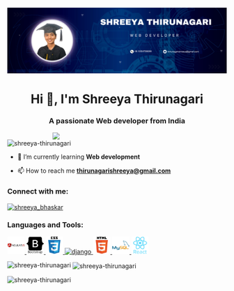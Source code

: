 ![image](https://github.com/Shreeya-Thirunagari/Shreeya/blob/main/1%5B1%5D.png)
<h1 align="center">Hi 👋, I'm Shreeya Thirunagari</h1>
<h3 align="center">A passionate Web developer from India</h3>
<img align="right" width="400px" src="https://media0.giphy.com/media/Y4ak9Ki2GZCbJxAnJD/giphy.gif?cid=ecf05e47s8jk4d29rt20o5ag59i1k7syefk12c0skymwirgn&ep=v1_gifs_search&rid=giphy.gif&ct=g">
<p align="left"> <img src="https://komarev.com/ghpvc/?username=shreeya-thirunagari&label=Profile%20views&color=0e75b6&style=flat" alt="shreeya-thirunagari" /> </p>

- 🌱 I’m currently learning **Web development**

- 📫 How to reach me **thirunagarishreeya@gmail.com**

<h3 align="left">Connect with me:</h3>
<p align="left">
<a href="https://instagram.com/shreeya_bhaskar" target="blank"><img align="center" src="https://raw.githubusercontent.com/rahuldkjain/github-profile-readme-generator/master/src/images/icons/Social/instagram.svg" alt="shreeya_bhaskar" height="30" width="40" /></a>
</p>

<h3 align="left">Languages and Tools:</h3>
<p align="left"> <a href="https://angular.io" target="_blank" rel="noreferrer"> <img src="https://raw.githubusercontent.com/devicons/devicon/master/icons/angularjs/angularjs-original-wordmark.svg" alt="angularjs" width="40" height="40"/> </a> <a href="https://getbootstrap.com" target="_blank" rel="noreferrer"> <img src="https://raw.githubusercontent.com/devicons/devicon/master/icons/bootstrap/bootstrap-plain-wordmark.svg" alt="bootstrap" width="40" height="40"/> </a> <a href="https://www.w3schools.com/css/" target="_blank" rel="noreferrer"> <img src="https://raw.githubusercontent.com/devicons/devicon/master/icons/css3/css3-original-wordmark.svg" alt="css3" width="40" height="40"/> </a> <a href="https://www.djangoproject.com/" target="_blank" rel="noreferrer"> <img src="https://cdn.worldvectorlogo.com/logos/django.svg" alt="django" width="40" height="40"/> </a> <a href="https://www.w3.org/html/" target="_blank" rel="noreferrer"> <img src="https://raw.githubusercontent.com/devicons/devicon/master/icons/html5/html5-original-wordmark.svg" alt="html5" width="40" height="40"/> </a> <a href="https://www.mysql.com/" target="_blank" rel="noreferrer"> <img src="https://raw.githubusercontent.com/devicons/devicon/master/icons/mysql/mysql-original-wordmark.svg" alt="mysql" width="40" height="40"/> </a> <a href="https://reactjs.org/" target="_blank" rel="noreferrer"> <img src="https://raw.githubusercontent.com/devicons/devicon/master/icons/react/react-original-wordmark.svg" alt="react" width="40" height="40"/> </a> </p>

<p><img align="left" src="https://github-readme-stats.vercel.app/api/top-langs?username=shreeya-thirunagari&show_icons=true&locale=en&layout=compact" alt="shreeya-thirunagari" /></p>

<p>&nbsp;<img align="center" src="https://github-readme-stats.vercel.app/api?username=shreeya-thirunagari&show_icons=true&locale=en" alt="shreeya-thirunagari" /></p>

<p><img align="center" src="https://github-readme-streak-stats.herokuapp.com/?user=shreeya-thirunagari&" alt="shreeya-thirunagari" /></p>

